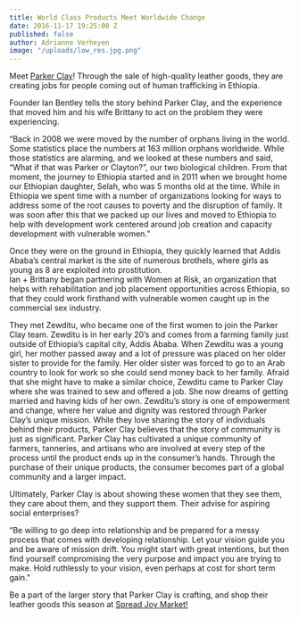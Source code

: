 ```yaml
---
title: World Class Products Meet Worldwide Change
date: 2016-11-17 19:25:00 Z
published: false
author: Adrianne Verheyen
image: "/uploads/low_res.jpg.png"
---
```


Meet [Parker Clay](parkerclay.com)! Through the sale of high-quality leather goods, they are creating jobs for people coming out of human trafficking in Ethiopia.

Founder Ian Bentley tells the story behind Parker Clay, and the experience that moved him and his wife Brittany to act on the problem they were experiencing. 

<!-- more -->

“Back in 2008 we were moved by the number of orphans living in the world. Some statistics place the numbers at 163 million orphans worldwide. While those statistics are alarming, and we looked at these numbers and said, “What if that was Parker or Clayton?”, our two biological children. From that moment, the journey to Ethiopia started and in 2011 when we brought home our Ethiopian daughter, Selah, who was 5 months old at the time. While in Ethiopia we spent time with a number of organizations looking for ways to address some of the root causes to poverty and the disruption of family. It was soon after this that we packed up our lives and moved to Ethiopia to help with development work centered around job creation and capacity development with vulnerable women.”

Once they were on the ground in Ethiopia, they quickly learned that Addis Ababa’s central market is the site of numerous brothels, where girls as young as 8 are exploited into prostitution.   
Ian + Brittany began partnering with Women at Risk, an organization that helps with rehabilitation and job placement opportunities across Ethiopia, so that they could work firsthand with vulnerable women caught up in the commercial sex industry. 

They met Zewditu, who became one of the first women to join the Parker Clay team. Zewditu is in her early 20’s and comes from a farming family just outside of Ethiopia’s capital city, Addis Ababa. When Zewditu was a young girl, her mother passed away and a lot of pressure was placed on her older sister to provide for the family. Her older sister was forced to go to an Arab country to look for work so she could send money back to her family. Afraid that she might have to make a similar choice, Zewditu came to Parker Clay where she was trained to sew and offered a job. She now dreams of getting married and having kids of her own. 
Zewditu’s story is one of empowerment and change, where her value and dignity was restored through Parker Clay’s unique mission. While they love sharing the story of individuals behind their products, Parker Clay believes that the story of community is just as significant. Parker Clay has cultivated a unique community of farmers, tanneries, and artisans who are involved at every step of the process until the product ends up in the consumer’s hands. Through the purchase of their unique products, the consumer becomes part of a global community and a larger impact. 

Ultimately, Parker Clay is about showing these women that they see them, they care about them, and they support them. Their advise for aspiring social enterprises?

“Be willing to go deep into relationship and be prepared for a messy process that comes with developing relationship. Let your vision guide you and be aware of mission drift. You might start with great intentions, but then find yourself compromising the very purpose and impact you are trying to make. Hold ruthlessly to your vision, even perhaps at cost for short term gain.”

Be a part of the larger story that Parker Clay is crafting, and shop their leather goods this season at [Spread Joy Market!](https://wayfare.ticketleap.com/spread-joy/) 

